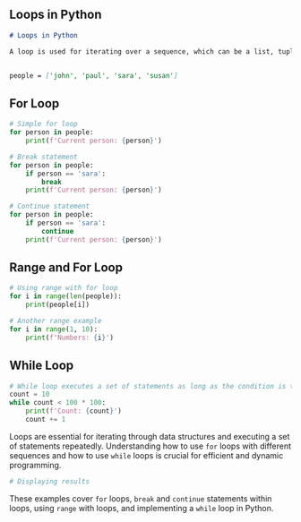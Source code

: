 ## Loops in Python

```markdown
# Loops in Python

A loop is used for iterating over a sequence, which can be a list, tuple, dictionary, set, or string.


people = ['john', 'paul', 'sara', 'susan']
```

## For Loop

```python
# Simple for loop
for person in people:
    print(f'Current person: {person}')

# Break statement
for person in people:
    if person == 'sara':
        break
    print(f'Current person: {person}')

# Continue statement
for person in people:
    if person == 'sara':
        continue
    print(f'Current person: {person}')
```

## Range and For Loop

```python
# Using range with for loop
for i in range(len(people)):
    print(people[i])

# Another range example
for i in range(1, 10):
    print(f'Numbers: {i}')
```

## While Loop

```python
# While loop executes a set of statements as long as the condition is true
count = 10
while count < 100 * 100:
    print(f'Count: {count}')
    count += 1
```

Loops are essential for iterating through data structures and executing a set of statements repeatedly. Understanding how to use `for` loops with different sequences and how to use `while` loops is crucial for efficient and dynamic programming.

```python
# Displaying results
```

These examples cover `for` loops, `break` and `continue` statements within loops, using `range` with loops, and implementing a `while` loop in Python.
